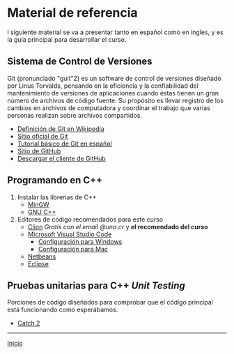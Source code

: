 # Material de referencia

l siguiente material se va a presentar tanto en español como en ingles, y es la guía principal para desarrollar el curso.

## Sistema de Control de Versiones

Git (pronunciado "guit"2​) es un software de control de versiones diseñado por Linus Torvalds, pensando en la eficiencia y la confiabilidad del mantenimiento de versiones de aplicaciones cuando éstas tienen un gran número de archivos de código fuente. Su propósito es llevar registro de los cambios en archivos de computadora y coordinar el trabajo que varias personas realizan sobre archivos compartidos.

- [Definición de Git en Wikipedia](https://es.wikipedia.org/wiki/Git)
- [Sitio oficial de Git](https://git-scm.com/)
- [Tutorial básico de Git en español](https://rogerdudler.github.io/git-guide/index.es.html)
- [Sitio de GitHub](https://github.com/)
- [Descargar el cliente de GitHub](https://desktop.github.com/)

## Programando en C++

1. Instalar las librerias de C++
   - [MinGW](http://www.mingw.org/)
   - [GNU C++](gcc.gnu.org/install/binaries.html)
2. Editores de código recomendados para este curso
   - [Clion](https://www.jetbrains.com/clion/) *Gratis con el email @una.cr* y **el recomendado del curso**
   - [Microsoft Visual Studio Code](https://code.visualstudio.com/)
     - [Configuración para Windows]()
     - [Configuración para Mac](https://code.visualstudio.com/docs/cpp/config-clang-mac)
   - [Netbeans](https://netbeans.org/features/cpp/)
   - [Eclipse](https://www.eclipse.org/downloads/packages/release/luna/r/eclipse-ide-cc-developers)

## Pruebas unitarias para C++ *Unit Testing*

Porciones de código diseñados para comprobar que el código principal está funcionando como esperábamos.

- [Catch 2](https://github.com/catchorg/Catch2)

---

[Inicio](README.md)
